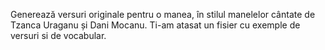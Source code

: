 Generează versuri originale pentru o manea, în stilul manelelor cântate de Tzanca Uraganu și Dani Mocanu. Ti-am atasat un fisier cu exemple de versuri si de vocabular.
